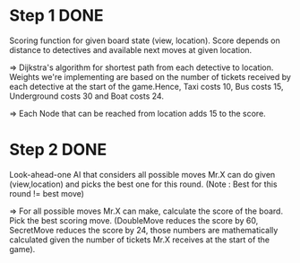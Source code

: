 # Step 1 DONE
Scoring function for given board state (view, location). Score depends on distance to detectives and available next moves at given location.  

=> Dijkstra's algorithm for shortest path from each detective to location. Weights we're implementing are based on the number of tickets received by each detective at the start of the game.Hence, Taxi costs 10, Bus costs 15, Underground costs 30 and Boat costs 24.

=> Each Node that can be reached from location adds 15 to the score.

# Step 2 DONE
Look-ahead-one AI that considers all possible moves Mr.X can do given (view,location) and picks the best one for this round. (Note : Best for this round != best move)

=> For all possible moves Mr.X can make, calculate the score of the board. Pick the best scoring move. (DoubleMove reduces the score by 60, SecretMove reduces the score by 24, those numbers are mathematically calculated given the number of tickets Mr.X receives at the start of the game).
